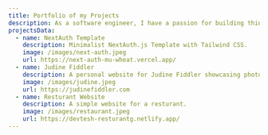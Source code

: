 ```yaml
---
title: Portfolio of my Projects
description: As a software engineer, I have a passion for building things that make a difference. Here are some of the projects I've worked on.
projectsData:
  - name: NextAuth Template
    description: Minimalist NextAuth.js Template with Tailwind CSS.
    image: /images/next-auth.jpeg
    url: https://next-auth-mu-wheat.vercel.app/
  - name: Judine Fiddler
    description: A personal website for Judine Fiddler showcasing photos.
    image: /images/judine.jpeg
    url: https://judinefiddler.com
  - name: Resturant Website
    description: A simple website for a resturant.
    image: /images/restaurant.jpeg
    url: https://devtesh-resturantg.netlify.app/
---
```

